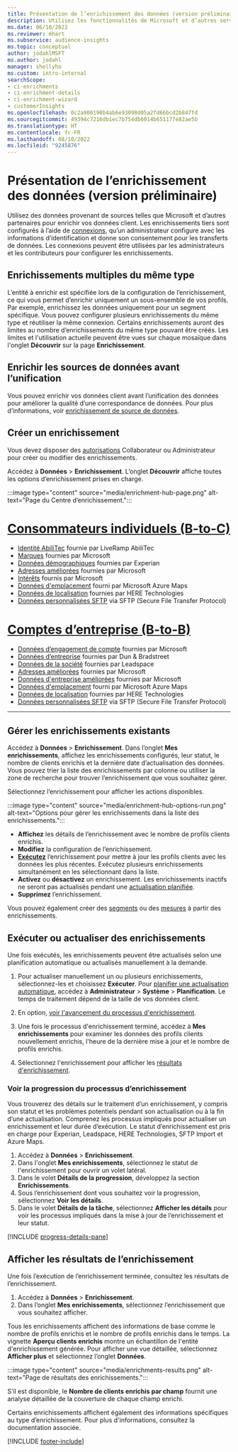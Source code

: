 ```yaml
---
title: Présentation de l’enrichissement des données (version préliminaire)
description: Utilisez les fonctionnalités de Microsoft et d’autres services tiers pour enrichir vos données clients.
ms.date: 06/10/2022
ms.reviewer: mhart
ms.subservice: audience-insights
ms.topic: conceptual
author: jodahlMSFT
ms.author: jodahl
manager: shellyha
ms.custom: intro-internal
searchScope:
- ci-enrichments
- ci-enrichment-details
- ci-enrichment-wizard
- customerInsights
ms.openlocfilehash: 0c2a900190b4ab6e93098d05a2fd66bcd2b847fd
ms.sourcegitcommit: 49394c7216db1ec7b754db6014b651177e82ae5b
ms.translationtype: HT
ms.contentlocale: fr-FR
ms.lasthandoff: 08/10/2022
ms.locfileid: "9245876"
---
```

# <a name="data-enrichment-preview-overview"></a>Présentation de l’enrichissement des données (version préliminaire)

Utilisez des données provenant de sources telles que Microsoft et d’autres partenaires pour enrichir vos données client. Les enrichissements tiers sont configurés à l’aide de [connexions](connections.md), qu’un administrateur configure avec les informations d’identification et donne son consentement pour les transferts de données. Les connexions peuvent être utilisées par les administrateurs et les contributeurs pour configurer les enrichissements.  

## <a name="multiple-enrichments-of-the-same-type"></a>Enrichissements multiples du même type

L’entité à enrichir est spécifiée lors de la configuration de l’enrichissement, ce qui vous permet d’enrichir uniquement un sous-ensemble de vos profils. Par exemple, enrichissez les données uniquement pour un segment spécifique. Vous pouvez configurer plusieurs enrichissements du même type et réutiliser la même connexion. Certains enrichissements auront des limites au nombre d’enrichissements du même type pouvant être créés. Les limites et l'utilisation actuelle peuvent être vues sur chaque mosaïque dans l'onglet **Découvrir** sur la page **Enrichissement**.

## <a name="enrich-data-sources-before-unification"></a>Enrichir les sources de données avant l’unification

Vous pouvez enrichir vos données client avant l’unification des données pour améliorer la qualité d’une correspondance de données. Pour plus d’informations, voir [enrichissement de source de données](data-sources-enrichment.md).

## <a name="create-an-enrichment"></a>Créer un enrichissement

Vous devez disposer des [autorisations](permissions.md) Collaborateur ou Administrateur pour créer ou modifier des enrichissements.

Accédez à **Données** > **Enrichissement**. L’onglet **Découvrir** affiche toutes les options d’enrichissement prises en charge.

:::image type="content" source="media/enrichment-hub-page.png" alt-text="Page du Centre d’enrichissement.":::

# <a name="individual-consumers-b-to-c"></a>[Consommateurs individuels (B-to-C)](#tab/b2c)

- [Identité AbiliTec](enrichment-liveramp.md) fournie par LiveRamp AbiliTec
- [Marques](enrichment-microsoft.md) fournies par Microsoft
- [Données démographiques](enrichment-experian.md) fournies par Experian
- [Adresses améliorées](enrichment-enhanced-addresses.md) fournies par Microsoft
- [Intérêts](enrichment-microsoft.md) fournis par Microsoft
- [Données d'emplacement](enrichment-azure-maps.md) fourni par Microsoft Azure Maps
- [Données de localisation](enrichment-here.md) fournies par HERE Technologies
- [Données personnalisées SFTP](enrichment-SFTP-custom-import.md) via SFTP (Secure File Transfer Protocol)

# <a name="business-accounts-b-to-b"></a>[Comptes d’entreprise (B-to-B)](#tab/b2b)

- [Données d’engagement de compte](enrichment-office.md) fournies par Microsoft
- [Données d’entreprise](enrichment-dnb.md) fournies par Dun & Bradstreet
- [Données de la société](enrichment-leadspace.md) fournies par Leadspace
- [Adresses améliorées](enrichment-enhanced-addresses.md) fournies par Microsoft
- [Données d'entreprise améliorées](enrichment-enhanced-company-data.md) fournies par Microsoft
- [Données d'emplacement](enrichment-azure-maps.md) fourni par Microsoft Azure Maps
- [Données de localisation](enrichment-here.md) fournies par HERE Technologies
- [Données personnalisées SFTP](enrichment-SFTP-custom-import.md) via SFTP (Secure File Transfer Protocol)

---

## <a name="manage-existing-enrichments"></a>Gérer les enrichissements existants

Accédez à **Données** > **Enrichissement**. Dans l’onglet **Mes enrichissements**, affichez les enrichissements configurés, leur statut, le nombre de clients enrichis et la dernière date d’actualisation des données. Vous pouvez trier la liste des enrichissements par colonne ou utiliser la zone de recherche pour trouver l’enrichissement que vous souhaitez gérer.

Sélectionnez l’enrichissement pour afficher les actions disponibles.

:::image type="content" source="media/enrichment-hub-options-run.png" alt-text="Options pour gérer les enrichissements dans la liste des enrichissements.":::

- **Affichez** les détails de l’enrichissement avec le nombre de profils clients enrichis.
- **Modifiez** la configuration de l’enrichissement.
- [**Exécutez**](#run-or-refresh-enrichments) l’enrichissement pour mettre à jour les profils clients avec les données les plus récentes. Exécutez plusieurs enrichissements simultanément en les sélectionnant dans la liste.
- **Activez** ou **désactivez** un enrichissement. Les enrichissements inactifs ne seront pas actualisés pendant une [actualisation planifiée](schedule-refresh.md).
- **Supprimez** l’enrichissement.

Vous pouvez également créer des [segments](segments.md) ou des [mesures](measures.md) à partir des enrichissements.

## <a name="run-or-refresh-enrichments"></a>Exécuter ou actualiser des enrichissements

Une fois exécutés, les enrichissements peuvent être actualisés selon une planification automatique ou actualisés manuellement à la demande.

1. Pour actualiser manuellement un ou plusieurs enrichissements, sélectionnez-les et choisissez **Exécuter**. Pour [planifier une actualisation automatique](schedule-refresh.md), accédez à **Administrateur** > **Système** > **Planification**. Le temps de traitement dépend de la taille de vos données client.

1. En option, [voir l'avancement du processus d'enrichissement](#see-the-progress-of-the-enrichment-process).

1. Une fois le processus d'enrichissement terminé, accédez à **Mes enrichissements** pour examiner les données des profils clients nouvellement enrichis, l'heure de la dernière mise à jour et le nombre de profils enrichis.

1. Sélectionnez l'enrichissement pour afficher les [résultats d'enrichissement](#view-enrichment-results).

### <a name="see-the-progress-of-the-enrichment-process"></a>Voir la progression du processus d’enrichissement

Vous trouverez des détails sur le traitement d’un enrichissement, y compris son statut et les problèmes potentiels pendant son actualisation ou à la fin d’une actualisation. Comprenez les processus impliqués pour actualiser un enrichissement et leur durée d’exécution. Le statut d’enrichissement est pris en charge pour Experian, Leadspace, HERE Technologies, SFTP Import et Azure Maps.

1. Accédez à **Données** > **Enrichissement**.
1. Dans l'onglet **Mes enrichissements**, sélectionnez le statut de l'enrichissement pour ouvrir un volet latéral.
1. Dans le volet **Détails de la progression**, développez la section **Enrichissements**.
1. Sous l’enrichissement dont vous souhaitez voir la progression, sélectionnez **Voir les détails**.
1. Dans le volet **Détails de la tâche**, sélectionnez **Afficher les détails** pour voir les processus impliqués dans la mise à jour de l’enrichissement et leur statut.

[!INCLUDE [progress-details-pane](includes/progress-details-pane.md)]

## <a name="view-enrichment-results"></a>Afficher les résultats de l’enrichissement

Une fois l’exécution de l’enrichissement terminée, consultez les résultats de l’enrichissement.

1. Accédez à **Données** > **Enrichissement**.
1. Dans l’onglet **Mes enrichissements**, sélectionnez l’enrichissement que vous souhaitez afficher.

Tous les enrichissements affichent des informations de base comme le nombre de profils enrichis et le nombre de profils enrichis dans le temps. La vignette **Aperçu clients enrichis** montre un échantillon de l'entité d'enrichissement générée. Pour afficher une vue détaillée, sélectionnez **Afficher plus** et sélectionnez l’onglet **Données**.

:::image type="content" source="media/enrichments-results.png" alt-text="Page de résultats des enrichissements.":::

S’il est disponible, le **Nombre de clients enrichis par champ** fournit une analyse détaillée de la couverture de chaque champ enrichi.

Certains enrichissements affichent également des informations spécifiques au type d’enrichissement. Pour plus d'informations, consultez la documentation associée.

[!INCLUDE [footer-include](includes/footer-banner.md)]
